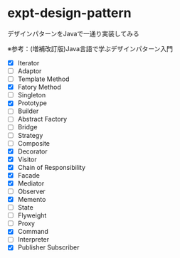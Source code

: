 # expt-design-pattern

デザインパターンをJavaで一通り実装してみる

※参考：(増補改訂版)Java言語で学ぶデザインパターン入門

- [X] Iterator
- [ ] Adaptor
- [ ] Template Method
- [X] Fatory Method
- [ ] Singleton
- [X] Prototype
- [ ] Builder
- [ ] Abstract Factory
- [ ] Bridge
- [ ] Strategy
- [ ] Composite
- [X] Decorator
- [X] Visitor
- [X] Chain of Responsibility
- [X] Facade
- [X] Mediator
- [ ] Observer
- [X] Memento
- [ ] State
- [ ] Flyweight
- [ ] Proxy
- [X] Command
- [ ] Interpreter
- [X] Publisher Subscriber
